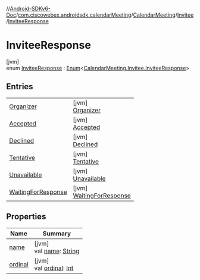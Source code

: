 //[Android-SDKv6-Doc](../../../../../index.md)/[com.ciscowebex.androidsdk.calendarMeeting](../../../index.md)/[CalendarMeeting](../../index.md)/[Invitee](../index.md)/[InviteeResponse](index.md)

# InviteeResponse

[jvm]\
enum [InviteeResponse](index.md) : [Enum](https://kotlinlang.org/api/latest/jvm/stdlib/kotlin/-enum/index.html)&lt;[CalendarMeeting.Invitee.InviteeResponse](index.md)&gt;

## Entries

| | |
|---|---|
| [Organizer](-organizer/index.md) | [jvm]<br>[Organizer](-organizer/index.md) |
| [Accepted](-accepted/index.md) | [jvm]<br>[Accepted](-accepted/index.md) |
| [Declined](-declined/index.md) | [jvm]<br>[Declined](-declined/index.md) |
| [Tentative](-tentative/index.md) | [jvm]<br>[Tentative](-tentative/index.md) |
| [Unavailable](-unavailable/index.md) | [jvm]<br>[Unavailable](-unavailable/index.md) |
| [WaitingForResponse](-waiting-for-response/index.md) | [jvm]<br>[WaitingForResponse](-waiting-for-response/index.md) |

## Properties

| Name | Summary |
|---|---|
| [name](../../../../com.ciscowebex.androidsdk.team/-list-team-membership-result/-bad-request/index.md#-372974862%2FProperties%2F-411797461) | [jvm]<br>val [name](../../../../com.ciscowebex.androidsdk.team/-list-team-membership-result/-bad-request/index.md#-372974862%2FProperties%2F-411797461): [String](https://kotlinlang.org/api/latest/jvm/stdlib/kotlin/-string/index.html) |
| [ordinal](../../../../com.ciscowebex.androidsdk.team/-list-team-membership-result/-bad-request/index.md#-739389684%2FProperties%2F-411797461) | [jvm]<br>val [ordinal](../../../../com.ciscowebex.androidsdk.team/-list-team-membership-result/-bad-request/index.md#-739389684%2FProperties%2F-411797461): [Int](https://kotlinlang.org/api/latest/jvm/stdlib/kotlin/-int/index.html) |
